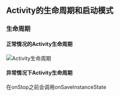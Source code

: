 ## Activity的生命周期和启动模式

### 生命周期

#### 正常情况的Activity生命周期

![Activity生命周期](E:\Typora\Android\Android开发艺术学习笔记\第一章\Activity生命周期.png)

#### 异常情况下Activity生命周期

在onStop之前会调用onSaveInstanceState





